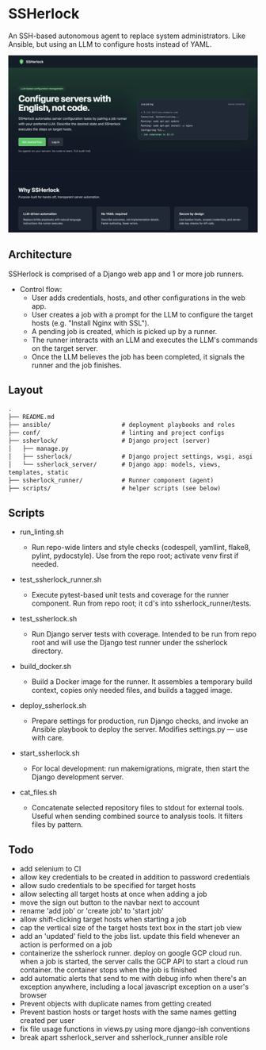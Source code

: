 # SSHerlock

An SSH-based autonomous agent to replace system administrators.
Like Ansible, but using an LLM to configure hosts instead of YAML.

![landing page](readme_images/landing_page.png)

## Architecture

SSHerlock is comprised of a Django web app and 1 or more job runners.

- Control flow:
  - User adds credentials, hosts, and other configurations in the web app.
  - User creates a job with a prompt for the LLM to configure the target hosts (e.g. "Install Nginx with SSL").
  - A pending job is created, which is picked up by a runner.
  - The runner interacts with an LLM and executes the LLM's commands on the target server.
  - Once the LLM believes the job has been completed, it signals the runner and the job finishes.

## Layout
```
.
├── README.md
├── ansible/                    # deployment playbooks and roles
├── conf/                       # linting and project configs
├── ssherlock/                  # Django project (server)
│   ├── manage.py
│   ├── ssherlock/              # Django project settings, wsgi, asgi
│   └── ssherlock_server/       # Django app: models, views, templates, static
├── ssherlock_runner/           # Runner component (agent)
├── scripts/                    # helper scripts (see below)
```

## Scripts

- run_linting.sh
  - Run repo-wide linters and style checks (codespell, yamllint, flake8,
  pylint, pydocstyle). Use from the repo root; activate venv first if needed.

- test_ssherlock_runner.sh
  - Execute pytest-based unit tests and coverage for the runner
  component. Run from repo root; it cd's into ssherlock_runner/tests.

- test_ssherlock.sh
  - Run Django server tests with coverage. Intended to be run from repo
  root and will use the Django test runner under the ssherlock directory.

- build_docker.sh
  - Build a Docker image for the runner. It assembles a temporary build
  context, copies only needed files, and builds a tagged image.

- deploy_ssherlock.sh
  - Prepare settings for production, run Django checks, and invoke an
  Ansible playbook to deploy the server. Modifies settings.py — use with care.

- start_ssherlock.sh
  - For local development: run makemigrations, migrate, then start the
  Django development server.

- cat_files.sh
  - Concatenate selected repository files to stdout for external tools.
  Useful when sending combined source to analysis tools. It filters files by
  pattern.

## Todo

- add selenium to CI
- allow key credentials to be created in addition to password credentials
- allow sudo credentials to be specified for target hosts
- allow selecting all target hosts at once when adding a job
- move the sign out button to the navbar next to account
- rename 'add job' or 'create job' to 'start job'
- allow shift-clicking target hosts when starting a job
- cap the vertical size of the target hosts text box in the start job view
- add an 'updated' field to the jobs list. update this field whenever an action is performed on a job
- containerize the ssherlock runner. deploy on google GCP cloud run. when a job is started, the server calls the GCP API to start a cloud run container. the container stops when the job is finished
- add automatic alerts that send to me with debug info when there's an exception anywhere, including a local javascript exception on a user's browser
- Prevent objects with duplicate names from getting created
- Prevent bastion hosts or target hosts with the same names getting created per user
- fix file usage functions in views.py using more django-ish conventions
- break apart ssherlock_server and ssherlock_runner ansible role
